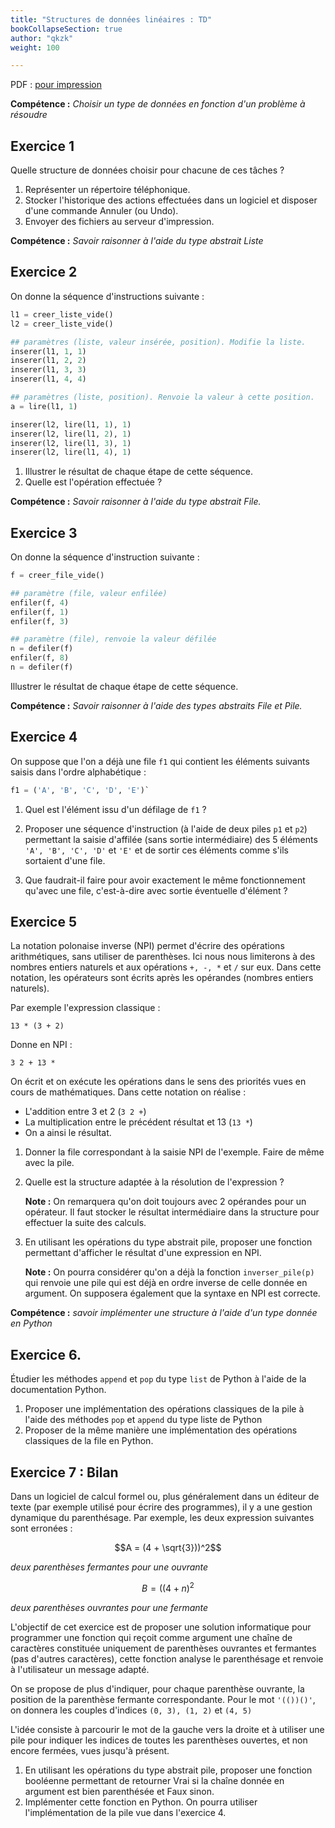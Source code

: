 ```yaml
---
title: "Structures de données linéaires : TD"
bookCollapseSection: true
author: "qkzk"
weight: 100

---
```


PDF : [pour impression](/uploads/docnsitale/pile_file/td_structures_lineaires.pdf)

**Compétence :** _Choisir un type de données en fonction d'un problème à résoudre_

## Exercice 1

Quelle structure de données choisir pour chacune de ces tâches ?

1. Représenter un répertoire téléphonique.
2. Stocker l'historique des actions effectuées dans un logiciel et disposer
    d'une commande Annuler (ou Undo).
3. Envoyer des fichiers au serveur d'impression.

**Compétence :** _Savoir raisonner à l'aide du type abstrait Liste_

## Exercice 2

On donne la séquence d'instructions suivante :

```python
l1 = creer_liste_vide()
l2 = creer_liste_vide()

## paramètres (liste, valeur insérée, position). Modifie la liste.
inserer(l1, 1, 1) 
inserer(l1, 2, 2)
inserer(l1, 3, 3)
inserer(l1, 4, 4)

## paramètres (liste, position). Renvoie la valeur à cette position.
a = lire(l1, 1)

inserer(l2, lire(l1, 1), 1)
inserer(l2, lire(l1, 2), 1)
inserer(l2, lire(l1, 3), 1)
inserer(l2, lire(l1, 4), 1)
```

1. Illustrer le résultat de chaque étape de cette séquence.
2. Quelle est l'opération effectuée ?

**Compétence :** _Savoir raisonner à l'aide du type abstrait File._

## Exercice 3

On donne la séquence d'instruction suivante :

```python
f = creer_file_vide()

## paramètre (file, valeur enfilée)
enfiler(f, 4)
enfiler(f, 1)
enfiler(f, 3)

## paramètre (file), renvoie la valeur défilée
n = defiler(f)
enfiler(f, 8)
n = defiler(f)
```

Illustrer le résultat de chaque étape de cette séquence.

**Compétence :** _Savoir raisonner à l'aide des types abstraits File et Pile._

## Exercice 4

On suppose que l'on a déjà une file `f1` qui contient les éléments suivants
saisis dans l'ordre alphabétique :

```python
f1 = ('A', 'B', 'C', 'D', 'E')`
```

1. Quel est l'élément issu d'un défilage de `f1` ?
2. Proposer une séquence d'instruction (à l'aide de deux piles `p1` et `p2`)
    permettant la saisie d'affilée (sans sortie intermédiaire) des 5 éléments
    `'A', 'B', 'C', 'D'` et `'E'` et de sortir ces éléments comme s'ils
    sortaient d'une file.

3. Que faudrait-il faire pour avoir exactement le même fonctionnement qu'avec
    une file, c'est-à-dire avec sortie éventuelle d'élément ?

## Exercice 5

La notation polonaise inverse (NPI) permet d'écrire des opérations arithmétiques,
sans utiliser de parenthèses. Ici nous nous limiterons à des nombres entiers 
naturels et aux opérations `+, -, *` et `/` sur eux. Dans cette notation,
les opérateurs sont écrits après les opérandes (nombres entiers naturels).

Par exemple l'expression classique :

```
13 * (3 + 2)
```

Donne en NPI :

```
3 2 + 13 *
```

On écrit et on exécute les opérations dans le sens des priorités vues en cours
de mathématiques. Dans cette notation on réalise :

* L'addition entre 3 et 2 (`3 2 +`)
* La multiplication entre le précédent résultat et 13 (`13 *`)
* On a ainsi le résultat.

1. Donner la file correspondant à la saisie NPI de l'exemple. Faire de même
    avec la pile.
2. Quelle est la structure adaptée à la résolution de l'expression ?

    **Note :** On remarquera qu'on doit toujours avec 2 opérandes pour un
    opérateur. Il faut stocker le résultat intermédiaire dans la structure
    pour effectuer la suite des calculs.
3. En utilisant les opérations du type abstrait pile, proposer une fonction
    permettant d'afficher le résultat d'une expression en NPI.

    **Note :** On pourra considérer qu'on a déjà la fonction `inverser_pile(p)`
    qui renvoie une pile qui est déjà en ordre inverse de celle donnée en
    argument. On supposera également que la syntaxe en NPI est correcte.

**Compétence :** _savoir implémenter une structure à l'aide d'un type donnée en Python_

## Exercice 6.

Étudier les méthodes `append` et `pop` du type `list` de Python à l'aide
de la documentation Python.

1. Proposer une implémentation des opérations classiques de la pile à l'aide
    des méthodes `pop` et `append` du type liste de Python
2. Proposer de la même manière une implémentation des opérations classiques
    de la file en Python.

## Exercice 7 : Bilan

Dans un logiciel de calcul formel ou, plus généralement dans un éditeur de texte
(par exemple utilisé pour écrire des programmes), il y a une gestion dynamique
du parenthésage. Par exemple, les deux expression suivantes sont erronées :

$$A = (4 + \sqrt{3}))^2$$

_deux parenthèses fermantes pour une ouvrante_

$$B = ((4+n)^2$$

_deux parenthèses ouvrantes pour une fermante_

L'objectif de cet exercice est de proposer une solution informatique pour
programmer une fonction qui reçoit comme argument une chaîne de caractères 
constituée uniquement de parenthèses ouvrantes et fermantes (pas d'autres
caractères), cette fonction analyse le parenthésage et renvoie à l'utilisateur
un message adapté.

On se propose de plus d'indiquer, pour chaque parenthèse ouvrante, la position
de la parenthèse fermante correspondante. Pour le mot `'(())()'`, on donnera
les couples d'indices `(0, 3), (1, 2)` et `(4, 5)`

L'idée consiste à parcourir le mot de la gauche vers la droite et à utiliser
une pile pour indiquer les indices de toutes les parenthèses ouvertes, et non
encore fermées, vues jusqu'à présent.

1. En utilisant les opérations du type abstrait pile, proposer une fonction
    booléenne permettant de retourner Vrai si la chaîne donnée en argument
    est bien parenthésée et Faux sinon.
2. Implémenter cette fonction en Python. On pourra utiliser l'implémentation
    de la pile vue dans l'exercice 4.
